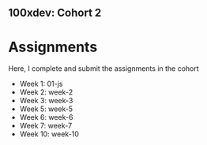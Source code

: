 ## 100xdev: Cohort 2
# Assignments
Here, I complete and submit the assignments in the cohort

-   Week 1: 01-js
-   Week 2: week-2
-   Week 3: week-3
-   Week 5: week-5
-   Week 6: week-6
-   Week 7: week-7
-   Week 10: week-10